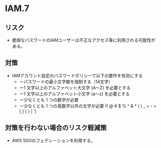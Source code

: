 # IAM.7

## リスク

- 脆弱なパスワードのIAMユーザーは不正なアクセス等に利用される可能性がある。

## 対策

- IAMアカウント設定のパスワードポリシーで以下の要件を有効にする
  - ーパスワードの最小文字数を強制する（14文字）
  - ー1 文字以上のアルファベット大文字 (A～Z) を必要とする
  - ー1 文字以上のアルファベット小文字 (a～z) を必要とする
  - ー少なくとも 1 つの数字が必要
  - ー少なくとも 1 つの英数字以外の文字が必要 (! @ # $ % ^ & * ( ) _ + - = [ ] { } | ')

## 対策を行わない場合のリスク軽減策

- AWS SSOのフェデレーションを利用する。
